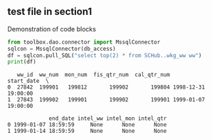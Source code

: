 
## test file in section1


Demonstration of code blocks

```python
from toolbox.dao.connector import MssqlConnector
sqlcon = MssqlConnector(db_access)
df = sqlcon.pull_SQL("select top(2) * from SCHub..wkg_ww ww")
print(df)
```


       ww_id  ww_num  mon_num  fis_qtr_num  cal_qtr_num          start_date  \
    0  27842  199901   199812       199902       199804 1998-12-31 19:00:00   
    1  27843  199902   199901       199902       199901 1999-01-07 19:00:00   
    
                 end_date intel_ww intel_mon intel_qtr  
    0 1999-01-07 18:59:59     None      None      None  
    1 1999-01-14 18:59:59     None      None      None  


